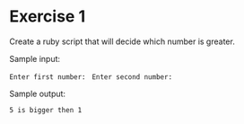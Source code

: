 # Exercise 1

Create a ruby script that will decide which number is greater.

Sample input:

`Enter first number: `
`Enter second number: `

Sample output:

`5 is bigger then 1`
